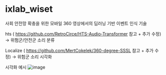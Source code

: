 # ixlab_wiset
사회 안전망 확충을 위한 모바일 360 영상에서의 딥러닝 기반 이벤트 인식 기술 

hts ( https://github.com/RetroCirce/HTS-Audio-Transformer 참고 + 추가 수정)
-> 위험군/안전군 소리 분류

Localize ( https://github.com/MertCokelek/360-degree-SSSL 참고 + 추가 수정)
->  위험군 소리 시각화

시각화 예시
![image](https://user-images.githubusercontent.com/98380084/209708310-dd2ad2e7-e208-4fdf-b51c-0627fdad1216.png)

